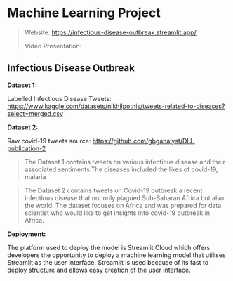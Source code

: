 # Machine Learning Project
> Website: https://infectious-disease-outbreak.streamlit.app/
> 
> Video Presentation:
## Infectious Disease Outbreak
**Dataset 1:**

Labelled Infectious Disease Tweets: https://www.kaggle.com/datasets/nikhilpotnis/tweets-related-to-diseases?select=merged.csv

**Dataset 2:**

Raw covid-19 tweets source: https://github.com/gbganalyst/DIJ-publication-2

> The Dataset 1 contains tweets on various infectious disease and their associated sentiments.The diseases included the likes of covid-19, malaria

> The Dataset 2 contains tweets on Covid-19 outbreak a recent infectious disease that not only plagued Sub-Saharan Africa but also the world. The dataset focuses on Africa and was prepared for data scientist who would like to get insights into covid-19 outbreak in Africa.

**Deployment:**

The platform used to deploy the model is Streamlit Cloud which offers developers the opportunity to deploy a machine learning model that utilises Streamlit as the user interface. Streamlit is used because of its fast to deploy structure and allows easy creation of the user interface.
